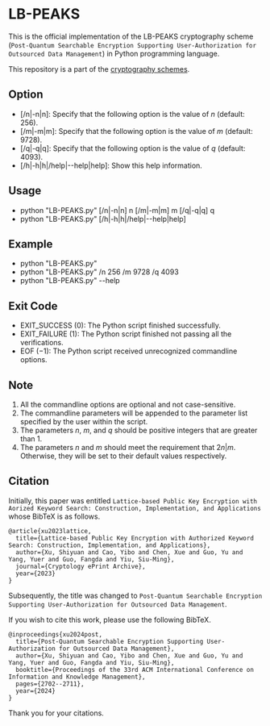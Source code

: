 # LB-PEAKS

This is the official implementation of the LB-PEAKS cryptography scheme (``Post-Quantum Searchable Encryption Supporting User-Authorization for Outsourced Data Management``) in Python programming language. 

This repository is a part of the [cryptography schemes](https://github.com/BatchClayderman/Cryptography-Schemes). 

## Option

- [/n|-n|n]: Specify that the following option is the value of $n$ (default: $256$). 
- [/m|-m|m]: Specify that the following option is the value of $m$ (default: $9728$). 
- [/q|-q|q]: Specify that the following option is the value of $q$ (default: $4093$). 
- [/h|-h|h|/help|--help|help]: Show this help information. 

## Usage

- python "LB-PEAKS.py" [/n|-n|n] n [/m|-m|m] m [/q|-q|q] q
- python "LB-PEAKS.py" [/h|-h|h|/help|--help|help]

## Example

- python "LB-PEAKS.py"
- python "LB-PEAKS.py" /n 256 /m 9728 /q 4093
- python "LB-PEAKS.py" --help

## Exit Code
- EXIT_SUCCESS ($0$): The Python script finished successfully. 
- EXIT_FAILURE ($1$): The Python script finished not passing all the verifications. 
- EOF ($-1$): The Python script received unrecognized commandline options. 

## Note

1) All the commandline options are optional and not case-sensitive. 
2) The commandline parameters will be appended to the parameter list specified by the user within the script. 
3) The parameters $n$, $m$, and $q$ should be positive integers that are greater than $1$. 
4) The parameters $n$ and $m$ should meet the requirement that $2n | m$. Otherwise, they will be set to their default values respectively. 

## Citation

Initially, this paper was entitled ``Lattice-based Public Key Encryption with Aorized Keyword Search: Construction, Implementation, and Applications`` whose BibTeX is as follows. 

```
@article{xu2023lattice,
  title={Lattice-based Public Key Encryption with Authorized Keyword Search: Construction, Implementation, and Applications},
  author={Xu, Shiyuan and Cao, Yibo and Chen, Xue and Guo, Yu and Yang, Yuer and Guo, Fangda and Yiu, Siu-Ming},
  journal={Cryptology ePrint Archive},
  year={2023}
}
```

Subsequently, the title was changed to ``Post-Quantum Searchable Encryption Supporting User-Authorization for Outsourced Data Management``. 

If you wish to cite this work, please use the following BibTeX. 

```
@inproceedings{xu2024post,
  title={Post-Quantum Searchable Encryption Supporting User-Authorization for Outsourced Data Management},
  author={Xu, Shiyuan and Cao, Yibo and Chen, Xue and Guo, Yu and Yang, Yuer and Guo, Fangda and Yiu, Siu-Ming},
  booktitle={Proceedings of the 33rd ACM International Conference on Information and Knowledge Management},
  pages={2702--2711},
  year={2024}
}
```

Thank you for your citations. 
